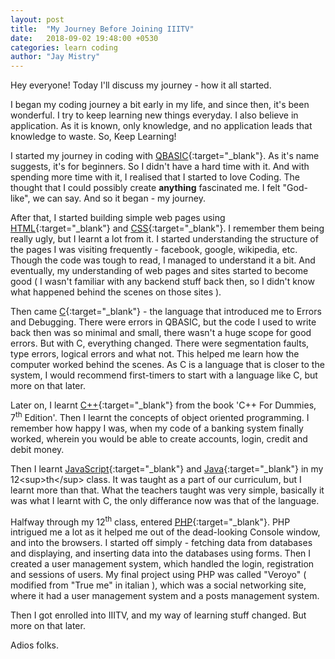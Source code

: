 ```yaml
---
layout: post
title:  "My Journey Before Joining IIITV"
date:   2018-09-02 19:48:00 +0530
categories: learn coding
author: "Jay Mistry"
---
```


Hey everyone! Today I'll discuss my journey - how it all started.

I began my coding journey a bit early in my life, and since then, it's been wonderful. I try to keep learning new things everyday. I also believe in application. As it is known, only knowledge, and no application leads that knowledge to waste. So, Keep Learning!

I started my journey in coding with [QBASIC](https://en.wikipedia.org/wiki/QBasic){:target="_blank"}. As it's name suggests, it's for beginners. So I didn't have a hard time with it. And with spending more time with it, I realised that I started to love Coding. The thought that I could possibly create <b>anything</b> fascinated me. I felt "God-like", we can say. And so it began - my journey.

After that, I started building simple web pages using [HTML](https://en.wikipedia.org/wiki/HTML){:target="_blank"} and [CSS](https://en.wikipedia.org/wiki/Cascading_Style_Sheets){:target="_blank"}. I remember them being really ugly, but I learnt a lot from it. I started understanding the structure of the pages I was visiting frequently - facebook, google, wikipedia, etc. Though the code was tough to read, I managed to understand it a bit. And eventually, my understanding of web pages and sites started to become good ( I wasn't familiar with any backend stuff back then, so I didn't know what happened behind the scenes on those sites ).

Then came [C](https://en.wikipedia.org/wiki/C_(programming_language)){:target="_blank"} - the language that introduced me to Errors and Debugging. There were errors in QBASIC, but the code I used to write back then was so minimal and small, there wasn't a huge scope for good errors. But with C, everything changed. There were segmentation faults, type errors, logical errors and what not. This helped me learn how the computer worked behind the scenes. As C is a language that is closer to the system, I would recommend first-timers to start with a language like C, but more on that later.

Later on, I learnt [C++](https://en.wikipedia.org/wiki/C++){:target="_blank"} from the book 'C++ For Dummies, 7<sup>th</sup> Edition'. Then I learnt the concepts of object oriented programming. I remember how happy I was, when my code of a banking system finally worked, wherein you would be able to create accounts, login, credit and debit money. 

Then I learnt [JavaScript](https://en.wikipedia.org/wiki/JavaScript){:target="_blank"} and [Java](https://en.wikipedia.org/wiki/Java_(programming_language)){:target="_blank"} in my 12<sup>th</sup> class. It was taught as a part of our curriculum, but I learnt more than that. What the teachers taught was very simple, basically it was what I learnt with C, the only differance now was that of the language.

Halfway through my 12<sup>th</sup> class, entered [PHP](https://en.wikipedia.org/wiki/PHP){:target="_blank"}. PHP intrigued me a lot as it helped me out of the dead-looking Console window, and into the browsers. I started off simply - fetching data from databases and displaying, and inserting data into the databases using forms. Then I created a user management system, which handled the login, registration and sessions of users. My final project using PHP was called "Veroyo" ( modified from "True me" in italian ), which was a social networking site, where it had a user management system and a posts management system.

Then I got enrolled into IIITV, and my way of learning stuff changed. But more on that later.

Adios folks.